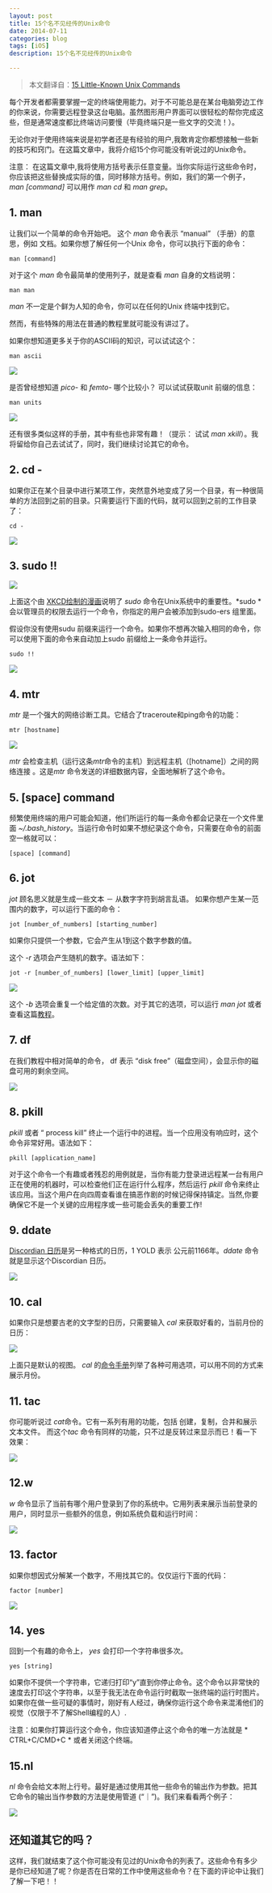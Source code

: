 ```yaml
---
layout: post
title: 15个名不见经传的Unix命令
date: 2014-07-11
categories: blog
tags: [iOS]
description: 15个名不见经传的Unix命令

---
```


> 本文翻译自：[15 Little-Known Unix Commands][1]

每个开发者都需要掌握一定的终端使用能力。对于不可能总是在某台电脑旁边工作的你来说，你需要远程登录这台电脑。虽然图形用户界面可以很轻松的帮你完成这些，但是通常速度都比终端访问要慢（毕竟终端只是一些文字的交流！）。

无论你对于使用终端来说是初学者还是有经验的用户,我敢肯定你都想接触一些新的技巧和窍门。在这篇文章中，我将介绍15个你可能没有听说过的Unix命令。

注意： 在这篇文章中,我将使用方括号表示任意变量。当你实际运行这些命令时，你应该把这些替换成实际的值，同时移除方括号。例如，我们的第一个例子， *man [command]* 可以用作 *man cd* 和 *man grep*。

## 1\. man

让我们以一个简单的命令开始吧。 这个 *man* 命令表示 “manual” （手册）的意思，例如 文档。如果你想了解任何一个Unix 命令，你可以执行下面的命令：

    man [command]
    

对于这个 *man* 命令最简单的使用列子，就是查看 *man* 自身的文档说明：

    man man
    

*man* 不一定是个鲜为人知的命令，你可以在任何的Unix 终端中找到它。

然而，有些特殊的用法在普通的教程里就可能没有讲过了。

如果你想知道更多关于你的ASCII码的知识，可以试试这个：

    man ascii
    

![][2]

是否曾经想知道 *pico-* 和 *femto-* 哪个比较小？ 可以试试获取unit 前缀的信息：

    man units
    

![][3]

还有很多类似这样的手册，其中有些也非常有趣！（提示： 试试 *man xkill*）。我将留给你自己去试试了，同时，我们继续讨论其它的命令。

## 2\. cd -

如果你正在某个目录中进行某项工作，突然意外地变成了另一个目录，有一种很简单的方法回到之前的目录。只需要运行下面的代码，就可以回到之前的工作目录了：

    cd -
    

![][4]

## 3\. sudo !!

![][5]

上面这个由 [XKCD绘制的漫画][6]说明了 *sudo* 命令在Unix系统中的重要性。*sudo *会以管理员的权限去运行一个命令，你指定的用户会被添加到sudo-ers 组里面。

假设你没有使用sudu 前缀来运行一个命令。如果你不想再次输入相同的命令，你可以使用下面的命令来自动加上sudo 前缀给上一条命令并运行。

    sudo !!
    

![][7]

## 4\. mtr

*mtr* 是一个强大的网络诊断工具。它结合了traceroute和ping命令的功能：

    mtr [hostname]
    

![][8]

*mtr* 会检查主机（运行这条*mtr*命令的主机）到远程主机（[hotname]）之间的网络连接 。这是*mtr* 命令发送的详细数据内容，全面地解析了这个命令。

## 5\. [space] command

频繁使用终端的用户可能会知道，他们所运行的每一条命令都会记录在一个文件里面 *~/.bash_history*。当运行命令时如果不想纪录这个命令，只需要在命令的前面空一格就可以：

    [space] [command]
    

## 6\. jot

*jot* 顾名思义就是生成一些文本 － 从数字字符到胡言乱语。 如果你想产生某一范围内的数字，可以运行下面的命令：

    jot [number_of_numbers] [starting_number]
    

如果你只提供一个参数，它会产生从1到这个数字参数的值。

这个 *-r* 选项会产生随机的数字。语法如下：

    jot -r [number_of_numbers] [lower_limit] [upper_limit]
    

![][9]

这个 *-b* 选项会重复一个给定值的次数。对于其它的选项，可以运行 *man jot* 或者查看这篇[教程][10]。

## 7\. df

在我们教程中相对简单的命令， df 表示 “disk free”（磁盘空间），会显示你的磁盘可用的剩余空间。

![][11]

## 8\. pkill

*pkill* 或者 “ process kill” 终止一个运行中的进程。当一个应用没有响应时，这个命令非常好用。语法如下：

    pkill [application_name]
    

对于这个命令一个有趣或者残忍的用例就是，当你有能力登录进远程某一台有用户正在使用的机器时，可以检查他们正在运行什么程序，然后运行 *pkill* 命令来终止该应用。当这个用户在向四周查看谁在搞恶作剧的时候记得保持镇定。当然,你要确保它不是一个关键的应用程序或一些可能会丢失的重要工作!

## 9\. ddate

[Discordian 日历][12]是另一种格式的日历，1 YOLD 表示 公元前1166年。*ddate* 命令就是显示这个Discordian 日历。

![][13]

## 10\. cal

如果你只是想要古老的文字型的日历，只需要输入 *cal* 来获取好看的，当前月份的日历：

![][14]

上面只是默认的视图。 *cal* 的[命令手册][15]列举了各种可用选项，可以用不同的方式来展示月份。

## 11\. tac

你可能听说过 *cat*命令。它有一系列有用的功能，包括 创建，复制，合并和展示文本文件。 而这个*tac* 命令有同样的功能，只不过是反转过来显示而已！看一下效果：

![][16]

## 12\.w

*w* 命令显示了当前有哪个用户登录到了你的系统中。它用列表来展示当前登录的用户，同时显示一些额外的信息，例如系统负载和运行时间：

![][17]

## 13\. factor

如果你想因式分解某一个数字，不用找其它的。仅仅运行下面的代码：

    factor [number]
    

![][18]

## 14\. yes

回到一个有趣的命令上， *yes* 会打印一个字符串很多次。

    yes [string]
    

如果你不提供一个字符串，它递归打印“y”直到你停止命令。这个命令以非常快的速度去打印这个字符串，以至于我无法在命令运行时截取一张终端的运行时图片。如果你在做一些可疑的事情时，刚好有人经过，确保你运行这个命令来混淆他们的视觉（仅限于不了解Shell编程的人）.

注意：如果你打算运行这个命令，你应该知道停止这个命令的唯一方法就是 * CTRL+C/CMD+C * 或者关闭这个终端。

## 15\.nl

*nl* 命令会给文本附上行号。最好是通过使用其他一些命令的输出作为参数。把其它命令的输出当作参数的方法是使用管道 (“｜”)。我们来看看两个例子：

![][19]

## 还知道其它的吗？

这样，我们就结束了这个你可能没有见过的Unix命令的列表了。这些命令有多少是你已经知道了呢？你是否在日常的工作中使用这些命令？在下面的评论中让我们了解一下吧！！

 [1]: http://www.sitepoint.com/15-little-known-unix-commands/
 [2]: http://images.cnitblog.com/blog2015/406864/201503/232037080054646.png
 [3]: http://images.cnitblog.com/blog2015/406864/201503/232039406146403.png
 [4]: http://images.cnitblog.com/blog2015/406864/201503/232044241306985.png
 [5]: http://images.cnitblog.com/blog2015/406864/201503/232044586144154.png
 [6]: http://xkcd.com/149/
 [7]: http://images.cnitblog.com/blog2015/406864/201503/232050480673314.png
 [8]: http://images.cnitblog.com/blog2015/406864/201503/232053593956999.png
 [9]: http://images.cnitblog.com/blog2015/406864/201503/232103539897384.png
 [10]: http://docstore.mik.ua/orelly/unix/upt/ch45_11.htm
 [11]: http://images.cnitblog.com/blog2015/406864/201503/232107243493882.png
 [12]: http://en.wikipedia.org/wiki/Discordian_calendar
 [13]: http://images.cnitblog.com/blog2015/406864/201503/232115339274418.png
 [14]: http://images.cnitblog.com/blog2015/406864/201503/232117365672253.png
 [15]: http://unixhelp.ed.ac.uk/CGI/man-cgi?cal
 [16]: http://images.cnitblog.com/blog2015/406864/201503/232121395369847.png
 [17]: http://images.cnitblog.com/blog2015/406864/201503/232124016613568.png
 [18]: http://images.cnitblog.com/blog2015/406864/201503/232126165993324.png
 [19]: http://images.cnitblog.com/blog2015/406864/201503/232133537554522.png